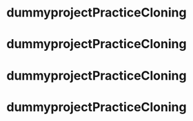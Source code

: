 # dummyprojectPracticeCloning
# dummyprojectPracticeCloning
# dummyprojectPracticeCloning
# dummyprojectPracticeCloning